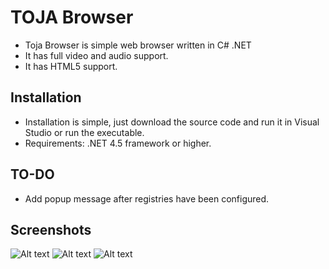 # TOJA Browser

  * Toja Browser is simple web browser written in C# .NET
  * It has full video and audio support.
  * It has HTML5 support.
  
## Installation

  * Installation is simple, just download the source code and run it in Visual Studio or run the executable.
  * Requirements: .NET 4.5 framework or higher.
  
## TO-DO

  * Add popup message after registries have been configured.
  
## Screenshots

![Alt text](https://preview.ibb.co/bSbA79/screen1.png "Optional title")
![Alt text](https://preview.ibb.co/h9CiS9/screen2.png "Optional title")
![Alt text](https://preview.ibb.co/hNOOS9/screen3.png "Optional title")
